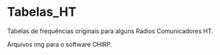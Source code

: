 # Tabelas_HT
Tabelas de frequências originais para alguns Radios Comunicadores HT.

Arquivos img para o software CHIRP.
